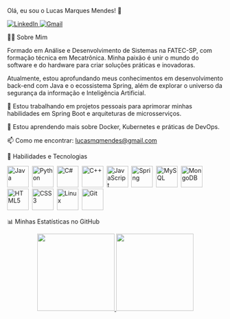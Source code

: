 Olá, eu sou o Lucas Marques Mendes! 👋
<p align="left">
<a href="https://www.google.com/search?q=https://www.linkedin.com/in/lucas-m-mendes" target="_blank">
<img src="https://img.shields.io/badge/LinkedIn-0077B5?style=for-the-badge&logo=linkedin&logoColor=white/" alt="LinkedIn"/>
</a>
<a href="mailto:lucasmqmendes@gmail.com">
<img src="https://img.shields.io/badge/Gmail-D14836?style=for-the-badge&logo=gmail&logoColor=white" alt="Gmail"/>
</a>
</p>

👨‍💻 Sobre Mim
<p>
Formado em Análise e Desenvolvimento de Sistemas na FATEC-SP, com formação técnica em Mecatrônica. Minha paixão é unir o mundo do software e do hardware para criar soluções práticas e inovadoras.
</p>
<p>
Atualmente, estou aprofundando meus conhecimentos em desenvolvimento back-end com Java e o ecossistema Spring, além de explorar o universo da segurança da informação e Inteligência Artificial.
</p>

🔭 Estou trabalhando em projetos pessoais para aprimorar minhas habilidades em Spring Boot e arquiteturas de microsserviços.

🌱 Estou aprendendo mais sobre Docker, Kubernetes e práticas de DevOps.

📫 Como me encontrar: lucasmqmendes@gmail.com

🚀 Habilidades e Tecnologias
<p align="left">
<!-- Linguagens de Programação -->
<img src="https://www.google.com/search?q=https://cdn.jsdelivr.net/gh/devicons/devicon/icons/java/java-original-wordmark.svg" alt="Java" width="50" height="50"/>&nbsp;
<img src="https://www.google.com/search?q=https://cdn.jsdelivr.net/gh/devicons/devicon/icons/python/python-original-wordmark.svg" alt="Python" width="50" height="50"/>&nbsp;
<img src="https://www.google.com/search?q=https://cdn.jsdelivr.net/gh/devicons/devicon/icons/csharp/csharp-original.svg" alt="C#" width="50" height="50"/>&nbsp;
<img src="https://www.google.com/search?q=https://cdn.jsdelivr.net/gh/devicons/devicon/icons/cplusplus/cplusplus-original.svg" alt="C++" width="50" height="50"/>&nbsp;
<img src="https://www.google.com/search?q=https://cdn.jsdelivr.net/gh/devicons/devicon/icons/javascript/javascript-original.svg" alt="JavaScript" width="50" height="50"/>&nbsp;
<!-- Frameworks e Banco de Dados -->
<img src="https://www.google.com/search?q=https://cdn.jsdelivr.net/gh/devicons/devicon/icons/spring/spring-original-wordmark.svg" alt="Spring" width="50" height="50"/>&nbsp;
<img src="https://www.google.com/search?q=https://cdn.jsdelivr.net/gh/devicons/devicon/icons/mysql/mysql-original-wordmark.svg" alt="MySQL" width="50" height="50"/>&nbsp;
<img src="https://www.google.com/search?q=https://cdn.jsdelivr.net/gh/devicons/devicon/icons/mongodb/mongodb-original-wordmark.svg" alt="MongoDB" width="50" height="50"/>&nbsp;
<!-- Front-End -->
<img src="https://www.google.com/search?q=https://cdn.jsdelivr.net/gh/devicons/devicon/icons/html5/html5-original-wordmark.svg" alt="HTML5" width="50" height="50"/>&nbsp;
<img src="https://www.google.com/search?q=https://cdn.jsdelivr.net/gh/devicons/devicon/icons/css3/css3-original-wordmark.svg" alt="CSS3" width="50" height="50"/>&nbsp;
<!-- Sistemas e Ferramentas -->
<img src="https://www.google.com/search?q=https://cdn.jsdelivr.net/gh/devicons/devicon/icons/linux/linux-original.svg" alt="Linux" width="50" height="50"/>&nbsp;
<img src="https://www.google.com/search?q=https://cdn.jsdelivr.net/gh/devicons/devicon/icons/git/git-original-wordmark.svg" alt="Git" width="50" height="50"/>&nbsp;
</p>

📊 Minhas Estatísticas no GitHub
<p align="center">
<a href="https://github.com/LucasMarquesMd">
<img height="180em" src="https://www.google.com/search?q=https://github-readme-stats.vercel.app/api%3Fusername%3DLucasMarquesMd%26show_icons%3Dtrue%26theme%3Ddracula%26include_all_commits%3Dtrue%26count_private%3Dtrue"/>
<img height="180em" src="https://www.google.com/search?q=https://github-readme-stats.vercel.app/api/top-langs/%3Fusername%3DLucasMarquesMd%26layout%3Dcompact%26langs_count%3D7%26theme%3Ddracula"/>
</a>
</p>
